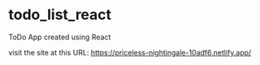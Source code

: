 # todo_list_react
ToDo App created using React

visit the site at this URL: https://priceless-nightingale-10adf6.netlify.app/
